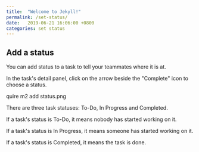 ```yaml
---
title:  "Welcome to Jekyll!"
permalink: /set-status/
date:   2019-06-21 16:06:00 +0800
categories: set status
---
```

## Add a status


You can add status to a task to tell your teammates where it is at.

In the task's detail panel, click on the arrow beside the "Complete" icon to choose a status.

quire m2 add status.png

There are three task statuses: To-Do, In Progress and Completed.

If a task's status is To-Do, it means nobody has started working on it.

If a task's status is In Progress, it means someone has started working on it.

If a task's status is Completed, it means the task is done.

